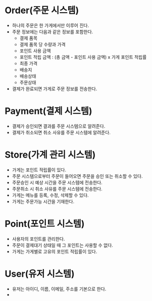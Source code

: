 # Order(주문 시스템)

* 하나의 주문은 한 가게에서만 이루어 진다.
* 주문 정보에는 다음과 같은 정보를 포함한다.
  * 결제 품목
  * 결제 품목 당 수량과 가격
  * 포인트 사용 금액
  * 포인트 적립 금액 : (총 금액 - 포인트 사용 금액) x 가게 포인트 적립률
  * 최종 가격
  * 배송지
  * 배송상태
  * 주문상태
* 결제가 완료되면 가게로 주문 정보를 전송한다.

# Payment(결제 시스템)

* 결제가 승인되면 결과를 주문 시스템으로 알려준다.
* 결제가 취소되면 취소 사유를 주문 시스템에 알려준다.

# Store(가계 관리 시스템)

* 가게는 포인트 적립률이 있다.
* 주문 시스템으로부터 주문이 들어오면 주문을 승인 또는 취소할 수 있다.
* 주문승인 시 예상 시간을 주문 시스템에 전송한다.
* 주문취소 시 취소 사유를 주문 시스템에 전송한다.
* 가게는 메뉴를 등록, 수정, 삭제할 수 있다.
* 가게는 주문가능 시간을 기재한다.

# Point(포인트 시스템)

* 사용자의 포인트를 관리한다.
* 주문이 결제대기 상태일 때 그 포인트는 사용할 수 없다.
* 가게는 가게별로 고유의 포인트 적립률이 있다.

# User(유저 시스템)

* 유저는 아이디, 이름, 이메일, 주소를 기본으로 한다.
* 